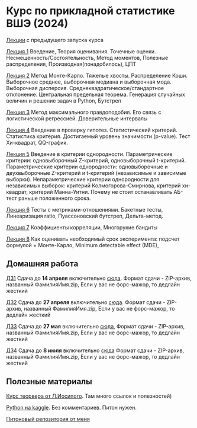 # Курс по прикладной статистике ВШЭ (2024)


[Лекции](http://iosipoi.com/teaching/applied-statistics-3/) с предыдущего запуска курса

[Лекция 1](https://github.com/pileyan/applied_statistics_2024/tree/master/lect01) Введение, Теория оценивания. Точечные оценки. Несмещенность/Состоятельность, Метод моментов, Полезные распределения, Производная(понадобилось), ЦПТ

[Лекция 2](https://github.com/pileyan/applied_statistics_2024/tree/master/lect02) Метод Монте-Карло. Тяжелые хвосты. Распределение Коши. Выборочное среднее, выборочная медиана и выборочная мода. Выборочная дисперсия. Среднеквадратическое/стандартное отклонение. Центральная предельная теорема. Генерация случайных величин и решение задач в Python, Бутстреп

[Лекция 3](https://github.com/pileyan/applied_statistics_2024/tree/master/lect03) Метод максимального правдоподобия. Его связь с логистической регрессией. Доверительные интервалы

[Лекция 4](https://github.com/pileyan/applied_statistics_2024/tree/master/lect04) Введение в проверку гипотез. Статистический критерий. Статистика критерия. Достигаемый уровень значимости (p-value). Тест Хи-квадрат, QQ-график.

[Лекция 5](https://github.com/pileyan/applied_statistics_2024/tree/master/lect05) Введение в критерии однородности. Параметрические критерии: одновыборочный Z-критерий, одновыборочный t-критерий. Параметрические критерии однородности: одновыборочные и двухвыборочные Z-критерий и t-критерий (независимые и зависимые выборки). Непараметрические критерии однородности для независимых выборок: критерий Колмогорова-Смирнова, критерий хи-квадрат, критерий Манна-Уитни. Почему не стоит останавливать АБ-тест раньше положенного срока.

[Лекция 6](https://github.com/pileyan/applied_statistics_2024/tree/master/lect06) Тесты с метриками-отношениями. Бакетные тесты, Линеаризация ratio, Пуассоновский бутстреп, Дельта-метод. 

[Лекция 7](https://github.com/pileyan/applied_statistics_2024/tree/master/lect07) Коэффициенты корреляции, Многорукие бандиты

[Лекция 8](https://github.com/pileyan/applied_statistics_2024/tree/master/lect08) Как оценивать необходимый срок эксперимента: подсчет формулой + Монте-Карло, Minimum detectable effect (MDE), 

## Домашняя работа

[ДЗ1](https://github.com/pileyan/applied_statistics_2024/blob/master/homework/HW1.pdf) Сдача до **14 апреля** включительно [сюда](https://www.dropbox.com/request/ZplNuxAYc8H8TuIiTQc9). Формат сдачи - ZIP-архив, названный ФамилияИмя.zip, Если у вас не форс-мажор, то дедлайн жесткий

[ДЗ2](https://github.com/pileyan/applied_statistics_2024/blob/master/homework/HW2.pdf) Сдача до **27 апреля** включительно [сюда](https://www.dropbox.com/request/ZtpBFaJ8Pson13JURrhf). Формат сдачи - ZIP-архив, названный ФамилияИмя.zip, Если у вас не форс-мажор, то дедлайн жесткий

[ДЗ3](https://github.com/pileyan/applied_statistics_2024/blob/master/homework/HW3_2021-06-07.pdf) Сдача до **27 мая** включительно [сюда](https://www.dropbox.com/request/pP6YDgufWoLy2YEvQqCs),  Формат сдачи - ZIP-архив, названный ФамилияИмя.zip, Если у вас не форс-мажор, то дедлайн жесткий

[ДЗ4](https://github.com/pileyan/applied_statistics_2024/blob/master/homework/HW4.ipynb)  Сдача до **8 июля** включительно [сюда](https://www.dropbox.com/request/dTDSabcbdQLVdncsecSD) Формат сдачи - ZIP-архив, названный ФамилияИмя.zip, Если у вас не форс-мажор, то дедлайн жесткий

## Полезные материалы

[Курс теорвера от Л.Иосипого](http://iosipoi.com/teaching/introduction-to-probability-theory-4/). Там много ссылок и полезностей)

[Python на kaggle](https://www.kaggle.com/learn/python). Без комментариев. Питон нужен.

[Питоновый репозитория от меня](https://github.com/pileyan/DPO_Python_2023)

